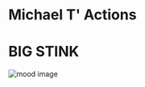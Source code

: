 # Michael T' Actions
# BIG STINK

![mood image](https://images.gofundme.com/Mw4YjdYfWmCNPIWUafrxCDC9HrE=/720x405/https://d2g8igdw686xgo.cloudfront.net/66626225_1657755739745238_r.jpeg)
